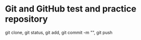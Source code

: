 # Git and GitHub test and practice repository
git clone, git status, git add, git commit -m "", git push